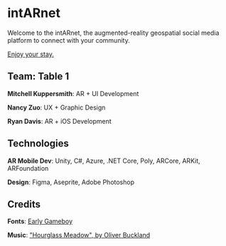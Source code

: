 # intARnet

Welcome to the intARnet, the augmented-reality geospatial social media platform to connect with your community.

[Enjoy your stay.](https://youtu.be/2WW6OzM3Tsc)

## Team: Table 1
**Mitchell Kuppersmith**: AR + UI Development

**Nancy Zuo**: UX + Graphic Design

**Ryan Davis**: AR + iOS Development 

## Technologies
**AR Mobile Dev**: Unity, C#, Azure, .NET Core, Poly, ARCore, ARKit, ARFoundation

**Design**: Figma, Aseprite, Adobe Photoshop

## Credits
**Fonts**: [Early Gameboy](https://www.dafont.com/early-gameboy.font)

**Music**: ["Hourglass Meadow", by Oliver Buckland](https://www.youtube.com/watch?v=Urs2oS83Cw0)

